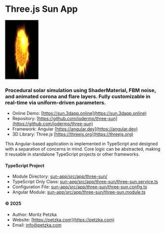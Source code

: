 # Three.js Sun App

<img src="https://github.com/jodermo/three-sun/blob/main/sun-app/public/screenshots/01.png" height="192" width="108" />

### Procedural solar simulation using ShaderMaterial, FBM noise, and animated corona and flare layers. Fully customizable in real-time via uniform-driven parameters.
- Online Demo: [https://sun.3dapp.online](https://sun.3dapp.online)
- Repository: [https://github.com/jodermo/three-sun](https://github.com/jodermo/three-sun)
- Framework: Angular [https://angular.dev](https://angular.dev)
- 3D Library: Three.js [https://threejs.org](https://threejs.org)

This Angular-based application is implemented in TypeScript and designed with a separation of concerns in mind. 
Core logic can be abstracted, making it reusable in standalone TypeScript projects or other frameworks.

#### TypeScript Project
- Module Directory: [sun-app/src/app/three-sun/](./sun-app/src/app/three-sun/)
- TypeScript Only Class: [sun-app/src/app/three-sun/three-sun.service.ts](./sun-app/src/app/three-sun/three-sun.service.ts)
- Configuration File: [sun-app/src/app/three-sun/three-sun.config.ts](./sun-app/src/app/three-sun/three-sun.config.ts)
- Angular Module: [sun-app/src/app/three-sun/three-sun.module.ts](./sun-app/src/app/three-sun/three-sun.module.ts)

#### © 2025
- Author: Moritz Petzka
- Website: [https://petzka.com](https://petzka.com)
- Email: info@petzka.com
